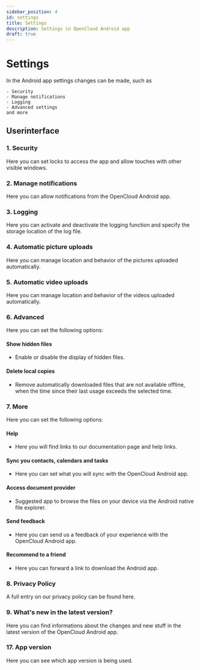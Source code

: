 ```yaml
---
sidebar_position: 4
id: settings
title: Settings
description: Settings in OpenCloud Android app
draft: true
---
```


# Settings

In the Android app settings changes can be made, such as

    - Security
    - Manage notifications
    - Logging
    - Advanced settings
    and more

<!-- <img src={require(".././img/settings/settings.png").default} alt="Settings" width="1920"/> -->

## Userinterface

### 1. Security

Here you can set locks to access the app and allow touches with other visible windows.

### 2. Manage notifications

Here you can allow notifications from the OpenCloud Android app.

### 3. Logging

Here you can activate and deactivate the logging function and specify the storage location of the log file.

### 4. Automatic picture uploads

Here you can manage location and behavior of the pictures uploaded automatically.

### 5. Automatic video uploads

Here you can manage location and behavior of the videos uploaded automatically.

### 6. Advanced

Here you can set the following options:<br/>

#### Show hidden files

- Enable or disable the display of hidden files.

#### Delete local copies

- Remove automatically downloaded files that are not available offline, when the time since their last usage exceeds the selected time.

### 7. More

Here you can set the following options:<br/>

#### Help

- Here you will find links to our documentation page and help links.

#### Sync you contacts, calendars and tasks

- Here you can set what you will sync with the OpenCloud Android app.

#### Access document provider

- Suggested app to browse the files on your device via the Android native file explorer.

#### Send feedback

- Here you can send us a feedback of your experience with the OpenCloud Android app.

#### Recommend to a friend

- Here you can forward a link to download the Android app.

### 8. Privacy Policy

A full entry on our privacy policy can be found here.

### 9. What's new in the latest version?

Here you can find informations about the changes and new stuff in the latest version of the OpenCloud Android app.

### 17. App version

Here you can see which app version is being used.
